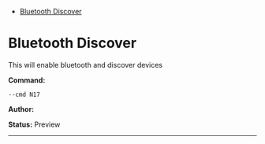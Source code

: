 - [Bluetooth Discover](#n17)

<a id="n17" style="display:none;"></a>
# Bluetooth Discover
This will enable bluetooth and discover devices


**Command:** 
~~~
--cmd N17
~~~

**Author:** 

**Status:** Preview



***

